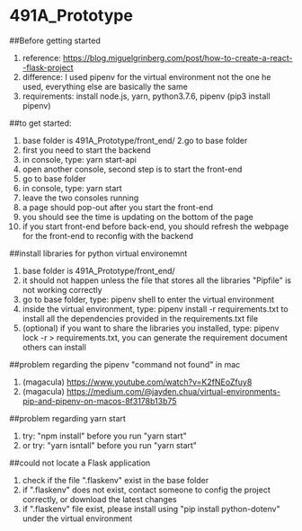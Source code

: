 # 491A_Prototype


##Before getting started
1. reference: https://blog.miguelgrinberg.com/post/how-to-create-a-react--flask-project
2. difference: I used pipenv for the virtual environment not the one he used, everything else are basically the same
3. requirements:
        install node.js, yarn, python3.7.6, pipenv (pip3 install pipenv)
     

##to get started:
1. base folder is 491A_Prototype/front_end/
2.go to base folder
3. first you need to start the backend
4. in console, type: yarn start-api
5. open another console, second step is to start the front-end
6. go to base folder
7. in console, type: yarn start
8. leave the two consoles running
9. a page should pop-out after you start the front-end
10. you should see the time is updating on the bottom of the page
11. if you start front-end before back-end, you should refresh the webpage for the front-end to reconfig with the backend


##install libraries for python virtual environemnt
1. base folder is 491A_Prototype/front_end/
2. it should not happen unless the file that stores all the libraries "Pipfile" is not working correctly
3. go to base folder, type: pipenv shell to enter the virtual environment
4. inside the virtual environment, type: pipenv install -r requirements.txt    to install all the dependencies provided in the requirements.txt file
5. (optional) if you want to share the libraries you installed, type: pipenv lock -r > requirements.txt, 
you can generate the requirement document others can install



##problem regarding the pipenv "command not found" in mac
1. (magacula) https://www.youtube.com/watch?v=K2fNEoZfuy8
2. (magacula) https://medium.com/@jayden.chua/virtual-environments-pip-and-pipenv-on-macos-8f3178b13b75


##problem regarding yarn start
1. try: "npm install" before you run "yarn start"
2. or try: "yarn isntall" before you run "yarn start"


##could not locate a Flask application
1. check if the file ".flaskenv" exist in the base folder
2. if ".flaskenv" does not exist, contact someone to config the project correctly, or download the latest changes
3. if ".flaskenv" file exist, please install using "pip install python-dotenv" under the 
virtual environment
